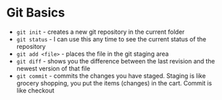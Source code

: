 # Git Basics
* `git init` - creates a new git repository in the current folder
* `git status` - I can use this any time to see the current status of the repository
* `git add <file>` - places the file in the git staging area
* `git diff` - shows you the difference between the last revision and the newest version of that file
* `git commit` - commits the changes you have staged. Staging is like grocery shopping, you put the items (changes) in the cart. Commit is like checkout
